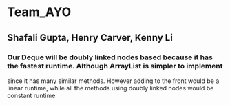 # Team_AYO
## Shafali Gupta, Henry Carver, Kenny Li
### Our Deque will be doubly linked nodes based because it has the fastest runtime. Although ArrayList is simpler to implement 
since it has many similar methods. However adding to the front would be a linear runtime, while all the methods using doubly linked nodes would be constant runtime.
